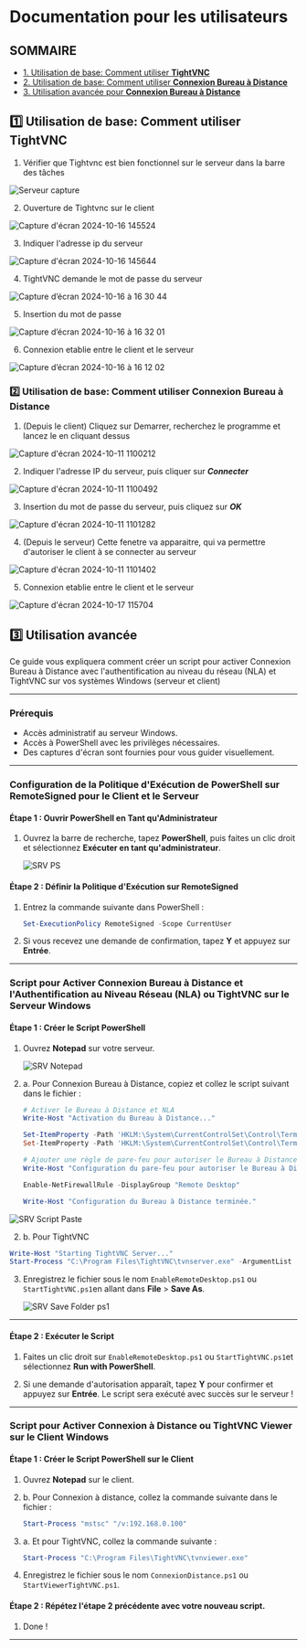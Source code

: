 # Documentation pour les utilisateurs

## SOMMAIRE
- [1. Utilisation de base: Comment utiliser **TightVNC**](https://github.com/WildCodeSchool/TSSR-2409-P1-G2-Teleassistance/blob/main/USER_GUIDE.md#one-utilisation-de-base-comment-utiliser-tightvnc)
- [2. Utilisation de base: Comment utiliser **Connexion Bureau à Distance**](https://github.com/WildCodeSchool/TSSR-2409-P1-G2-Teleassistance/blob/main/USER_GUIDE.md#two-utilisation-de-base-comment-utiliser-connexion-bureau-%C3%A0-distance)
- [3. Utilisation avancée pour **Connexion Bureau à Distance**](https://github.com/WildCodeSchool/TSSR-2409-P1-G2-Teleassistance/blob/main/USER_GUIDE.md#three-utilisation-avanc%C3%A9e-pour-connexion-bureau-%C3%A0-distance)
  
## :one: Utilisation de base: Comment utiliser **TightVNC**

1. Vérifier que Tightvnc est bien fonctionnel sur le serveur dans la barre des tâches
 
![Serveur capture ](https://github.com/user-attachments/assets/b39a7e9b-3a9e-4367-a67e-f70e15b8847e) 

2. Ouverture de Tightvnc sur le client

![Capture d'écran 2024-10-16 145524](https://github.com/user-attachments/assets/e5de72de-6a55-4025-adcf-cba1c77def5b)

3. Indiquer l'adresse ip du serveur

![Capture d'écran 2024-10-16 145644](https://github.com/user-attachments/assets/a3528194-b3b6-40f1-b0f2-1943561f06e1)

4. TightVNC demande le mot de passe du serveur
 
![Capture d’écran 2024-10-16 à 16 30 44](https://github.com/user-attachments/assets/2163b395-5039-41fe-9c30-303ce078f380)

5. Insertion du mot de passe

![Capture d’écran 2024-10-16 à 16 32 01](https://github.com/user-attachments/assets/bc291968-5493-446a-ac1e-920f1c230cea)

6. Connexion etablie entre le client et le serveur

![Capture d’écran 2024-10-16 à 16 12 02](https://github.com/user-attachments/assets/9f6ba006-abf2-44fe-bb40-9eb7a23832d1)



### :two: Utilisation de base: Comment utiliser **Connexion Bureau à Distance**

1. (Depuis le client) Cliquez sur Demarrer, recherchez le programme et lancez le en cliquant dessus

![Capture d'écran 2024-10-11 1100212](https://github.com/user-attachments/assets/d08ba675-779f-4de2-9fd7-7dc79cc5fe04)

2. Indiquer l'adresse IP du serveur, puis cliquer sur _**Connecter**_

![Capture d'écran 2024-10-11 1100492](https://github.com/user-attachments/assets/5f54e1c3-23e4-4118-8da8-ae7ed26fdd21)

3. Insertion du mot de passe du serveur, puis cliquez sur _**OK**_

![Capture d'écran 2024-10-11 1101282](https://github.com/user-attachments/assets/36b0cb17-13dd-4f6d-922c-244a15eb5aa9)

4. (Depuis le serveur) Cette fenetre va apparaitre, qui va permettre d'autoriser le client à se connecter au serveur

![Capture d'écran 2024-10-11 1101402](https://github.com/user-attachments/assets/a8f05f3b-1b79-4e3d-961d-b5f380d7b347)


5. Connexion etablie entre le client et le serveur
   
![Capture d'écran 2024-10-17 115704](https://github.com/user-attachments/assets/e39195ad-5e79-4c0f-8575-5bee96fedf42)



## :three: Utilisation avancée


Ce guide vous expliquera comment créer un script pour activer Connexion Bureau à Distance avec l'authentification au niveau du réseau (NLA) et TightVNC sur vos systèmes Windows (serveur et client)


---

### Prérequis

- Accès administratif au serveur Windows.
- Accès à PowerShell avec les privilèges nécessaires.
- Des captures d'écran sont fournies pour vous guider visuellement.

---

### Configuration de la Politique d'Exécution de PowerShell sur RemoteSigned pour le **Client** et le **Serveur**

#### Étape 1 : Ouvrir PowerShell en Tant qu'Administrateur

1. Ouvrez la barre de recherche, tapez **PowerShell**, puis faites un clic droit et sélectionnez **Exécuter en tant qu'administrateur**.
   
   ![SRV PS](https://github.com/user-attachments/assets/60aac6d7-ef35-45b8-8cd2-394dd8be5c69)

#### Étape 2 : Définir la Politique d'Exécution sur RemoteSigned

1. Entrez la commande suivante dans PowerShell :

   ```powershell
   Set-ExecutionPolicy RemoteSigned -Scope CurrentUser
   ```

2. Si vous recevez une demande de confirmation, tapez **Y** et appuyez sur **Entrée**.

---

### Script pour Activer Connexion Bureau à Distance et l'Authentification au Niveau Réseau (NLA) **ou** TightVNC sur le Serveur Windows

#### Étape 1 : Créer le Script PowerShell

1. Ouvrez **Notepad** sur votre serveur.
   
   ![SRV Notepad](https://github.com/user-attachments/assets/a3b474e6-8d69-4cbc-bd43-fe740a505b00)

2. a. Pour Connexion Bureau à Distance, copiez et collez le script suivant dans le fichier :

   ```powershell
   # Activer le Bureau à Distance et NLA
   Write-Host "Activation du Bureau à Distance..."

   Set-ItemProperty -Path 'HKLM:\System\CurrentControlSet\Control\Terminal Server' -Name "fDenyTSConnections" -Value 0
   Set-ItemProperty -Path 'HKLM:\System\CurrentControlSet\Control\Terminal Server\WinStations\RDP-Tcp' -Name "UserAuthentication" -Value 1

   # Ajouter une règle de pare-feu pour autoriser le Bureau à Distance via Windows Defender
   Write-Host "Configuration du pare-feu pour autoriser le Bureau à Distance..."

   Enable-NetFirewallRule -DisplayGroup "Remote Desktop"

   Write-Host "Configuration du Bureau à Distance terminée."
   ```
![SRV Script Paste](https://github.com/user-attachments/assets/79d2b090-e7a1-4b5c-bc90-98522fa759c3)

2. b. Pour TightVNC
```powershell
Write-Host "Starting TightVNC Server..."
Start-Process "C:\Program Files\TightVNC\tvnserver.exe" -ArgumentList '-run'
```

3. Enregistrez le fichier sous le nom `EnableRemoteDesktop.ps1` ou `StartTightVNC.ps1`en allant dans **File** > **Save As**.
   
   ![SRV Save Folder ps1](https://github.com/user-attachments/assets/1626d7cb-fc41-4492-ac44-3613600db84a)

---

#### Étape 2 : Exécuter le Script

1. Faites un clic droit sur `EnableRemoteDesktop.ps1` ou `StartTightVNC.ps1`et sélectionnez **Run with PowerShell**.

2. Si une demande d'autorisation apparaît, tapez **Y** pour confirmer et appuyez sur **Entrée**. Le script sera exécuté avec succès sur le serveur !

---

### Script pour Activer Connexion à Distance ou TightVNC Viewer sur le Client Windows

#### Étape 1 : Créer le Script PowerShell sur le Client

1. Ouvrez **Notepad** sur le client.

2. b. Pour Connexion à distance, collez la commande suivante dans le fichier :

   ```powershell
   Start-Process "mstsc" "/v:192.168.0.100"
   ```
2. a. Et pour TightVNC, collez la commande suivante :
   ```powershell
   Start-Process "C:\Program Files\TightVNC\tvnviewer.exe"
   ```
   
3. Enregistrez le fichier sous le nom `ConnexionDistance.ps1` ou `StartViewerTightVNC.ps1`.


#### Étape 2 : Répétez l'étape 2 précédente avec votre nouveau script.

1. Done !

---
 
